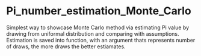 # Pi_number_estimation_Monte_Carlo
Simplest way to showcase Monte Carlo method via estimating Pi value by drawing from uniformal distribution and comparing with assumptions.
Estimation is saved into function, with an argument thats represents number of draws, the more draws the better estiamates. 
